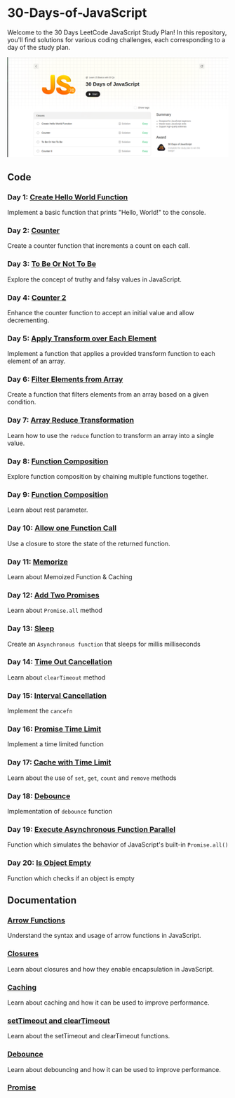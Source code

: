 # 30-Days-of-JavaScript

Welcome to the 30 Days LeetCode JavaScript Study Plan! In this repository, you'll find solutions for various coding challenges, each corresponding to a day of the study plan.

![Preview Image](./image.png)

## Code

### Day 1: [Create Hello World Function](./createhelloworld.js)

Implement a basic function that prints "Hello, World!" to the console.

### Day 2: [Counter](./counter.js)

Create a counter function that increments a count on each call.

### Day 3: [To Be Or Not To Be](./ToBeOrNotToBe.js)

Explore the concept of truthy and falsy values in JavaScript.

### Day 4: [Counter 2](./counterII.js)

Enhance the counter function to accept an initial value and allow decrementing.

### Day 5: [Apply Transform over Each Element](./ApplyTransform.js)

Implement a function that applies a provided transform function to each element of an array.

### Day 6: [Filter Elements from Array](./filterArray.js)

Create a function that filters elements from an array based on a given condition.

### Day 7: [Array Reduce Transformation](./ArrayReduce.js)

Learn how to use the `reduce` function to transform an array into a single value.

### Day 8: [Function Composition](./functionComposition.js)

Explore function composition by chaining multiple functions together.

### Day 9: [Function Composition](./returnlength.js)

Learn about rest parameter.

### Day 10: [Allow one Function Call](./AllowOneFunction.js)

Use a closure to store the state of the returned function.

### Day 11: [Memorize](./Memorize.js)

Learn about Memoized Function & Caching

### Day 12: [Add Two Promises](./AddToPromises.js)

Learn about `Promise.all` method

### Day 13: [Sleep](./sleep.js)

Create an `Asynchronous function` that sleeps for millis milliseconds

### Day 14: [Time Out Cancellation](./timeoutcancellation.js)

Learn about `clearTimeout` method

### Day 15: [Interval Cancellation](./Intervalcancellation.js)

Implement the `cancefn`

### Day 16: [Promise Time Limit](./promisetimelimit.js)

Implement a time limited function

### Day 17: [Cache with Time Limit](./CacheWithTimeLimit.js)

Learn about the use of `set`, `get`, `count` and `remove` methods

### Day 18: [Debounce](./Debounce.js)

Implementation of `debounce` function

### Day 19: [Execute Asynchronous Function Parallel](./ExecuteAsynchronousFunctionsinParallel.js)

Function which simulates the behavior of JavaScript's built-in `Promise.all()`

### Day 20: [Is Object Empty](./%20IsObjectEmpty.js)

Function which checks if an object is empty

## Documentation

### [Arrow Functions](./Arrow%20Functions.txt)

Understand the syntax and usage of arrow functions in JavaScript.

### [Closures](./Closures.txt)

Learn about closures and how they enable encapsulation in JavaScript.

### [Caching](./Caching.txt)

Learn about caching and how it can be used to improve performance.

### [setTimeout and clearTimeout](./setTimeout%20and%20ClearTimeout.txt)

Learn about the setTimeout and clearTimeout functions.

### [Debounce](./Debounce.txt)

Learn about debouncing and how it can be used to improve performance.

### [Promise](./Promise.txt)
